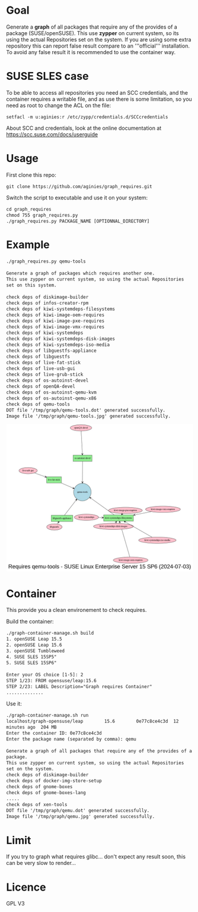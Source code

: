 # Goal

Generate a **graph** of all packages that require any of the provides of a package (SUSE/openSUSE).
This use **zypper** on current system, so its using the actual Repositories set on the system.
If you are using some extra repository this can report false result compare to an '''official''' installation.
To avoid any false result it is recommended to use the container way.

# SUSE SLES case

To be able to access all repositories you need an SCC credentials, and the container requires a writable file, and as use there is some limitation, so you need as root to change the ACL on the file:
```shell
setfacl -m u:aginies:r /etc/zypp/credentials.d/SCCcredentials
```

About SCC and credentials, look at the online documentation at https://scc.suse.com/docs/userguide

# Usage

First clone this repo:
```shell
git clone https://github.com/aginies/graph_requires.git
```

Switch the script to executable and use it on your system:
```shell
cd graph_requires
chmod 755 graph_requires.py
./graph_requires.py PACKAGE_NAME [OPTIONNAL_DIRECTORY]
```

# Example

```shell
./graph_requires.py qemu-tools

Generate a graph of packages which requires another one.
This use zypper on current system, so using the actual Repositories set on this system.

check deps of diskimage-builder
check deps of infos-creator-rpm
check deps of kiwi-systemdeps-filesystems
check deps of kiwi-image-oem-requires
check deps of kiwi-image-pxe-requires
check deps of kiwi-image-vmx-requires
check deps of kiwi-systemdeps
check deps of kiwi-systemdeps-disk-images
check deps of kiwi-systemdeps-iso-media
check deps of libguestfs-appliance
check deps of libguestfs
check deps of live-fat-stick
check deps of live-usb-gui
check deps of live-grub-stick
check deps of os-autoinst-devel
check deps of openQA-devel
check deps of os-autoinst-qemu-kvm
check deps of os-autoinst-qemu-x86
check deps of qemu-tools
DOT file '/tmp/graph/qemu-tools.dot' generated successfully.
Image file '/tmp/graph/qemu-tools.jpg' generated successfully.
```

![image](https://github.com/aginies/graph_requires/blob/343637c8f144036901b734c2c323a2945dd674c5/examples/qemu-tools.jpg)

# Container

This provide you a clean environement to check requires.

Build the container:
```shell
./graph-container-manage.sh build
1. openSUSE Leap 15.5
2. openSUSE Leap 15.6
3. openSUSE Tumbleweed
4. SUSE SLES 15SP5"
5. SUSE SLES 15SP6"

Enter your OS choice [1-5]: 2
STEP 1/23: FROM opensuse/leap:15.6
STEP 2/23: LABEL Description="Graph requires Container"
..............
```

Use it:
```shell
./graph-container-manage.sh run
localhost/graph-opensuse/leap        15.6        0e77c8ce4c3d  12 minutes ago  204 MB
Enter the container ID: 0e77c8ce4c3d
Enter the package name (separated by comma): qemu

Generate a graph of all packages that require any of the provides of a package.
This use zypper on current system, so using the actual Repositories set on the system.
check deps of diskimage-builder
check deps of docker-img-store-setup
check deps of gnome-boxes
check deps of gnome-boxes-lang
.....
check deps of xen-tools
DOT file '/tmp/graph/qemu.dot' generated successfully.
Image file '/tmp/graph/qemu.jpg' generated successfully.
```

# Limit

If you try to graph what requires glibc... don't expect any result soon, this can be very slow to render...

# Licence

GPL V3
